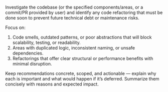Investigate the codebase (or the specified components/areas, or a commit/PR provided by user) and identify any code refactoring that must be done soon to prevent future technical debt or maintenance risks.

Focus on:
1. Code smells, outdated patterns, or poor abstractions that will block scalability, testing, or readability.
2. Areas with duplicated logic, inconsistent naming, or unsafe dependencies.
3. Refactorings that offer clear structural or performance benefits with minimal disruption.

Keep recommendations concrete, scoped, and actionable — explain why each is important and what would happen if it’s deferred. Summarize them concisely with reasons and expected impact.